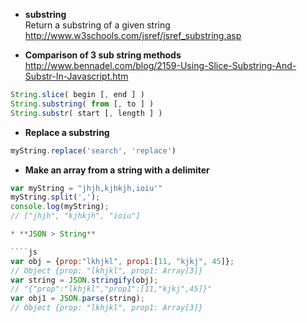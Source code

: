 * **substring**      
Return a substring of a given string       
http://www.w3schools.com/jsref/jsref_substring.asp

* **Comparison of 3 sub string methods**   
http://www.bennadel.com/blog/2159-Using-Slice-Substring-And-Substr-In-Javascript.htm   
````js
String.slice( begin [, end ] )
String.substring( from [, to ] )
String.substr( start [, length ] )
````

* **Replace a substring**   
````js
myString.replace('search', 'replace')
````

* **Make an array from a string with a delimiter**   
````js
var myString = "jhjh,kjhkjh,ioiu'"
myString.split(',');
console.log(myString);
// ["jhjh", "kjhkjh", "ioiu"]

* **JSON > String**   

````js
var obj = {prop:"lkhjkl", prop1:[11, "kjkj", 45]};
// Object {prop: "lkhjkl", prop1: Array[3]}
var string = JSON.stringify(obj);
// "{"prop":"lkhjkl","prop1":[11,"kjkj",45]}"
var obj1 = JSON.parse(string);
// Object {prop: "lkhjkl", prop1: Array[3]}
